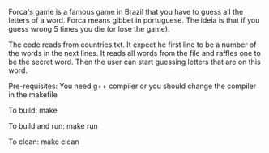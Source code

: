Forca's game is a famous game in Brazil that you have to guess all the letters of a word.
Forca means gibbet in portuguese. The ideia is that if you guess wrong 5 times you die (or lose the game).

The code reads from countries.txt. It expect he first line to be a number of the words in the next lines.
It reads all words from the file and raffles one to be the secret word.
Then the user can start guessing letters that are on this word.

Pre-requisites:
You need g++ compiler or you should change the compiler in the makefile

To build:
make

To build and run:
make run

To clean:
make clean
